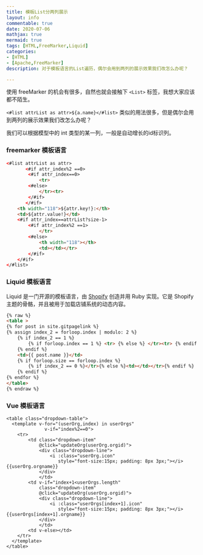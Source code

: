 ```yaml
---
title: 模板List分两列展示
layout: info
commentable: true
date: 2020-07-06
mathjax: true
mermaid: true
tags: [HTML,FreeMarker,Liquid]
categories: 
- [HTML]
- [Apache,FreeMarker]
description: 对于模板语言的List遍历，偶尔会用到两列的展示效果我们改怎么办呢？

---
```


使用 freeMarker 的机会有很多，自然也就会接触下 `<List>` 标签，我想大家应该都不陌生。

`<#list attrList as attr>${a.name}</#list>` 类似的用法很多，但是偶尔会用到两列的展示效果我们改怎么办呢？

我们可以根据模型中的 int 类型的某一列，一般是自动增长的id标识列。

### freemarker 模板语言

```html
<#list attrList as attr>
       <#if attr_index%2 ==0>
		<#if attr_index==0>
			<tr>
		<#else>
			</tr><tr>
		</#if>
       </#if>
	<th width="118">${attr.key!}:</th>
	<td>${attr.value!}</td> 
	<#if attr_index==attrList?size-1>
		<#if attr_index%2 ==1>
			</tr>
		<#else>
			<th width="118"></th>
			<td></td></tr>
		</#if>
	</#if>
</#list>
```

### Liquid 模板语言

Liquid 是一门开源的模板语言，由 [Shopify](https://www.shopify.com/) 创造并用 Ruby 实现。它是 Shopify 主题的骨骼，并且被用于加载店铺系统的动态内容。

```html
{% raw %}
<table >
{% for post in site.gitpagelink %}
{% assign index_2 = forloop.index | modulo: 2 %}
	{% if index_2 == 1 %}
		{% if forloop.index == 1 %} <tr> {% else %} </tr><tr> {% endif %}
	{% endif %}
	<td>{{ post.name }}</td>
	{% if forloop.size == forloop.index %}
		{% if index_2 == 0 %}</tr>{% else %}<td></td></tr>{% endif %}
	{% endif %}
{% endfor %}
</table>
{% endraw %}
```

### Vue 模板语言

```vue
<table class="dropdown-table">
  <template v-for="(userOrg,index) in userOrgs"
              v-if="index%2==0">
	<tr>
        <td class="dropdown-item"
            @click="updateOrg(userOrg.orgid)">
            <div class="dropdown-line">
                <i :class="userOrg.icon"
                   style="font-size:15px; padding: 8px 3px;"></i>{{userOrg.orgname}}
            </div>
            </td>
        <td v-if="index+1<userOrgs.length"
            class="dropdown-item"
            @click="updateOrg(userOrg.orgid)">
            <div class="dropdown-line">
                <i :class="userOrgs[index+1].icon"
                   style="font-size:15px; padding: 8px 3px;"></i>{{userOrgs[index+1].orgname}}
            </div>
            </td>
        <td v-else></td>
    </tr>
  </template>
</table>
```


